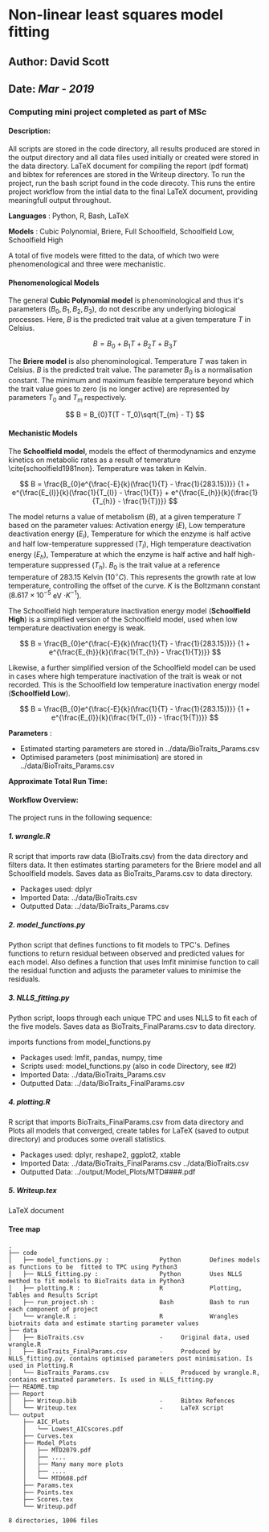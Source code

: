 # Non-linear least squares model fitting
## Author: David Scott 
## Date: _Mar - 2019_

### Computing mini project completed as part of MSc 

#### Description: 
All scripts are stored in the code directory, all results produced are stored in the output directory and all data files used initially or created were stored in the data directory. LaTeX document for compiling the report (pdf format) and bibtex for references are stored in the Writeup directory. To run the project, run the bash script found in the code direcoty. This runs the entire project workflow from the intial data to the final LaTeX document, providing meaningfull output throughout. 

__Languages__ : Python, R, Bash, LaTeX

__Models__ : Cubic Polynomial, Briere, Full Schoolfield, Schoolfield Low, Schoolfield High

A total of five models were fitted to the data, of which two were phenomenological and three were mechanistic.  

#### Phenomenological Models
The general **Cubic Polynomial model** is phenominological and thus it's parameters $(B_{0}, B_{1}, B_{2}, B_{3})$, do not describe any underlying biological processes. Here, $B$ is the predicted trait value at a given temperature $T$ in Celsius. 

$$
B = B_{0} + B_{1}T + B_{2}T + B_{3}T
$$

The **Briere model** is also phenominological. Temperature $T$  was taken in Celsius. $B$ is the predicted trait value. The parameter $B_{0}$ is a normalisation constant. The minimum and maximum feasible temperature beyond which the trait value goes to zero (is no longer active) are represented by parameters $T_{0}$ and $T_{m}$ respectively. 

$$
B = B_{0}T(T - T_0)\sqrt{T_{m} - T}
$$

#### Mechanistic Models
The **Schoolfield model**, models the effect of thermodynamics and enzyme kinetics on metabolic rates as a result of temerature \cite{schoolfield1981non}. Temperature was taken in Kelvin. 

$$
B = \frac{B_{0}e^{\frac{-E}{k}(\frac{1}{T} - \frac{1}{283.15})}} {1 + e^{\frac{E_{l}}{k}(\frac{1}{T_{l}} - \frac{1}{T}} + e^{\frac{E_{h}}{k}(\frac{1}{T_{h}} - \frac{1}{T})}}
$$


The model returns a value of metabolism ($B$), at a given temperature $T$ based on the parameter values: Activation energy ($E$), Low temperature deactivation energy ($E_l$), Temperature for which the enzyme is half active and half low-temperature suppressed ($T_l$), High temperature deactivation energy ($E_h$), Temperature at which the enzyme is half active and half high-temperature suppressed ($T_h$). $B_0$ is the trait value at a reference temperature of 283.15 Kelvin ($10^{\circ}C$). This represents the growth rate at low temperature, controlling the offset of the curve. $K$ is the Boltzmann constant ($8.617 \times 10^{-5}$ eV $\cdot K^{-1}$).

The Schoolfield high temperature inactivation energy model (**Schoolfield High**) is a simplified version of the Schoolfield model, used when low temperature deactivation energy is weak. 

$$
B = \frac{B_{0}e^{\frac{-E}{k}(\frac{1}{T} - \frac{1}{283.15})}} {1 + e^{\frac{E_{h}}{k}(\frac{1}{T_{h}} - \frac{1}{T})}}
$$

Likewise, a further simplified version of the Schoolfield model can be used in cases where high temperature inactivation of the trait is weak or not recorded. This is the Schoolfield low temperature inactivation energy model (**Schoolfield Low**). 

$$
B = \frac{B_{0}e^{\frac{-E}{k}(\frac{1}{T} - \frac{1}{283.15})}} {1 + e^{\frac{E_{l}}{k}(\frac{1}{T_{l}} - \frac{1}{T})}}
$$
	
__Parameters__ : 

* Estimated starting parameters are stored in ../data/BioTraits_Params.csv
* Optimised parameters (post minimisation) are stored in ../data/BioTraits_Params.csv

__Approximate Total Run Time:__

#### Workflow Overview:
The project runs in the following sequence:

##### 1. wrangle.R
R script that imports raw data (BioTraits.csv) from the data directory and filters data. It then estimates starting parameters for the Briere model and all Schoolfield models. Saves data as BioTraits_Params.csv to data directory. 

* Packages used: dplyr
* Imported Data: ../data/BioTraits.csv
* Outputted Data: ../data/BioTraits_Params.csv

##### 2. model_functions.py
Python script that defines functions to fit models to TPC's. Defines functions to return residual between observed and predicted values for each model. Also defines a function that uses lmfit minimise function to call the residual function and adjusts the parameter values to minimise the residuals. 

##### 3. NLLS_fitting.py 
Python script, loops through each unique TPC and uses NLLS to fit each of the five models.
Saves data as BioTraits_FinalParams.csv to data directory. 

imports functions from model_functions.py

* Packages used: lmfit, pandas, numpy, time
* Scripts used: model_functions.py (also in code Directory, see #2)
* Imported Data: ../data/BioTraits_Params.csv
* Outputted Data: ../data/BioTraits_FinalParams.csv 

##### 4. plotting.R
R script that imports BioTraits_FinalParams.csv from data directory and Plots all models that converged, create tables for LaTeX (saved to output directory) and produces some overall statistics. 

* Packages used: dplyr, reshape2, ggplot2, xtable
* Imported Data: ../data/BioTraits_FinalParams.csv 
                 ../data/BioTraits.csv
* Outputted Data: ../output/Model_Plots/MTD####.pdf 

##### 5. Writeup.tex
LaTeX document

#### Tree map
```
.
├── code
│   ├── model_functions.py :              Python        Defines models as functions to be  fitted to TPC using Python3
│   ├── NLLS_fitting.py :                 Python        Uses NLLS method to fit models to BioTraits data in Python3
│   ├── plotting.R :                      R             Plotting, Tables and Results Script
│   ├── run_project.sh :                  Bash          Bash to run each component of project 
│   └── wrangle.R :                       R             Wrangles biotraits data and estimate starting parameter values 
├── data
│   ├── BioTraits.csv                     -     Original data, used wrangle.R
│   ├── BioTraits_FinalParams.csv         -     Produced by NLLS_fitting.py, contains optimised parameters post minimisation. Is used in Plotting.R
│   └── BioTraits_Params.csv              -     Produced by wrangle.R, contains estimated parameters. Is used in NLLS_fitting.py
├── README.tmp
├── Report
│   ├── Writeup.bib                       -     Bibtex Refences
│   └── Writeup.tex                       -     LaTeX script
└── output
    ├── AIC_Plots
    │   └── Lowest_AICscores.pdf
    ├── Curves.tex
    ├── Model_Plots
    │   ├── MTD2079.pdf
    │   ├── ....
    │   ├── Many many more plots
    │   ├── ....
    │   └── MTD608.pdf
    ├── Params.tex
    ├── Points.tex
    ├── Scores.tex
    └── Writeup.pdf

8 directories, 1006 files

```
